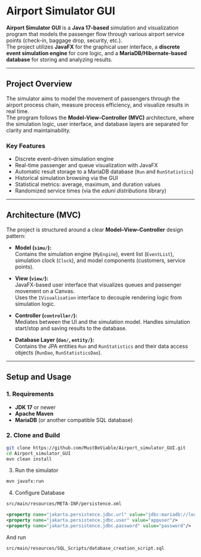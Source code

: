 # Airport Simulator GUI

**Airport Simulator GUI** is a **Java 17-based** simulation and visualization program that models the passenger flow through various airport service points (check-in, baggage drop, security, etc.).  
The project utilizes **JavaFX** for the graphical user interface, a **discrete event simulation engine** for core logic, and a **MariaDB/Hibernate-based database** for storing and analyzing results.

---

## Project Overview

The simulator aims to model the movement of passengers through the airport process chain, measure process efficiency, and visualize results in real time.  
The program follows the **Model-View-Controller (MVC)** architecture, where the simulation logic, user interface, and database layers are separated for clarity and maintainability.

### Key Features
- Discrete event–driven simulation engine  
- Real-time passenger and queue visualization with JavaFX  
- Automatic result storage to a MariaDB database (`Run` and `RunStatistics`)  
- Historical simulation browsing via the GUI  
- Statistical metrics: average, maximum, and duration values  
- Randomized service times (via the *eduni distributions* library)

---

## Architecture (MVC)

The project is structured around a clear **Model–View–Controller** design pattern:

- **Model (`simu/`):**  
  Contains the simulation engine (`MyEngine`), event list (`EventList`), simulation clock (`Clock`), and model components (customers, service points).

- **View (`view/`):**  
  JavaFX-based user interface that visualizes queues and passenger movement on a Canvas.  
  Uses the `IVisualisation` interface to decouple rendering logic from simulation logic.

- **Controller (`controller/`):**  
  Mediates between the UI and the simulation model. Handles simulation start/stop and saving results to the database.

- **Database Layer (`dao/`, `entity/`):**  
  Contains the JPA entities `Run` and `RunStatistics` and their data access objects (`RunDao`, `RunStatisticsDao`).

---

## Setup and Usage

### 1. Requirements
- **JDK 17** or newer  
- **Apache Maven**  
- **MariaDB** (or another compatible SQL database)

### 2. Clone and Build
```bash
git clone https://github.com/MustBeViable/Airport_simulator_GUI.git
cd Airport_simulator_GUI
mvn clean install
```

3. Run the simulator
```bash
mvn javafx:run
```

4. Configure Database
```bash
src/main/resources/META-INF/persistence.xml
```
```xml
<property name="jakarta.persistence.jdbc.url" value="jdbc:mariadb://localhost:3306/airport_simulator"/>
<property name="jakarta.persistence.jdbc.user" value="appuser"/>
<property name="jakarta.persistence.jdbc.password" value="password"/>
```
And run 
```bash
src/main/resources/SQL_Scripts/database_creation_script.sql
```

